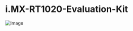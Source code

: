 # i.MX-RT1020-Evaluation-Kit



![Image](https://github.com/user-attachments/assets/5e0b083b-531c-4bb2-a055-af1b8c807bfb)
